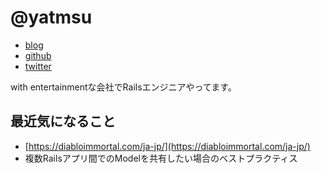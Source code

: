 # @yatmsu

- [blog](http://yatmsu.hatenablog.com/)
- [github](https://github.com/yatmsu)
- [twitter](https://twitter.com/yatmsu)

with entertainmentな会社でRailsエンジニアやってます。

## 最近気になること

* [https://diabloimmortal.com/ja-jp/](https://diabloimmortal.com/ja-jp/)
* 複数Railsアプリ間でのModelを共有したい場合のベストプラクティス
